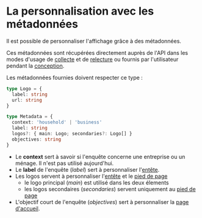# La personnalisation avec les métadonnées

Il est possible de personnaliser l'affichage grâce à des métadonnées.

Ces métadonnées sont récupérées directement auprès de l'API dans les modes d'usage de [collecte](../../usecases/collect.md) et de [relecture](../../usecases/review.md) ou fournis par l'utilisateur pendant la [conception](../../usecases/visualize.md).

Les métadonnées fournies doivent respecter ce type :

```ts
type Logo = {
  label: string
  url: string
}

type Metadata = {
  context: 'household' | 'business'
  label: string
  logos?: { main: Logo; secondaries?: Logo[] }
  objectives: string
}
```

- Le **context** sert à savoir si l'enquête concerne une entreprise ou un ménage. Il n'est pas utilisé aujourd'hui.
- Le **label** de l'enquête (_label_) sert à personnaliser l'[entête](./display.mdx#entête).
- Les logos servent à personnaliser l'[entête](./display.mdx#entête) et le [pied de page](./display.mdx##pied-de-page)
  - le logo principal (_main_) est utilisé dans les deux élements
  - les logos secondaires (_secondaries_) servent uniquement au [pied de page](./display.mdx#pied-de-page)
- L'objectif court de l'enquête (_objectives_) sert à personnaliser la [page d'accueil](./survey.md#page-daccueil).
